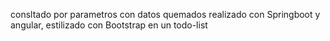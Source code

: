 consltado por parametros con datos quemados realizado con Springboot y angular, estilizado con Bootstrap en un todo-list
